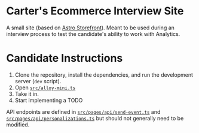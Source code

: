 # Carter's Ecommerce Interview Site

A small site (based on [Astro Storefront](https://github.com/withastro/storefront)). Meant to be used
during an interview process to test the candidate's ability to work with Analytics.

# Candidate Instructions

1. Clone the repository, install the dependencies, and run the development server (`dev` script).
2. Open [`src/alloy-mini.ts`](./src/alloy-mini.ts)
3. Take it in.
4. Start implementing a TODO

API endpoints are defined in [`src/pages/api/send-event.ts`](./src/pages/api/send-event.ts) and [`src/pages/api/personalizations.ts`](./src/pages/api/personalizations.ts) but should not generally need to be modified.
